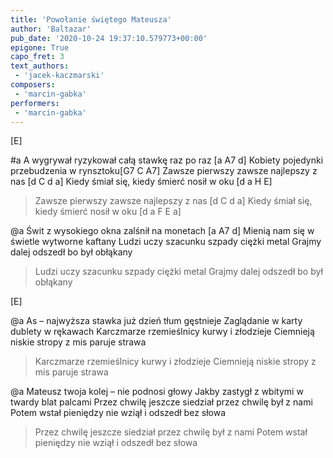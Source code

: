 ```yaml
---
title: 'Powołanie świętego Mateusza'
author: 'Baltazar'
pub_date: '2020-10-24 19:37:10.579773+00:00'
epigone: True
capo_fret: 3
text_authors:
 - 'jacek-kaczmarski'
composers:
 - 'marcin-gabka'
performers:
 - 'marcin-gabka'
---
```


[E]

#a
A wygrywał ryzykował całą stawkę raz po raz [a A7 d]
Kobiety pojedynki przebudzenia w rynsztoku[G7 C A7]
Zawsze pierwszy zawsze najlepszy z nas [d C d a]
Kiedy śmiał się, kiedy śmierć nosił w oku [d a H E]
>Zawsze pierwszy zawsze najlepszy z nas [d C d a]
>Kiedy śmiał się, kiedy śmierć nosił w oku [d a F E a]

@a
Świt z wysokiego okna zalśnił na monetach [a A7 d]
Mienią nam się w świetle wytworne kaftany
Ludzi uczy szacunku szpady ciężki metal
Grajmy dalej odszedł bo był obłąkany
>Ludzi uczy szacunku szpady ciężki metal
>Grajmy dalej odszedł bo był obłąkany

[E]

@a
As – najwyższa stawka już dzień tłum gęstnieje
Zaglądanie w karty dublety w rękawach
Karczmarze rzemieślnicy kurwy i złodzieje
Ciemnieją niskie stropy z mis paruje strawa
>Karczmarze rzemieślnicy kurwy i złodzieje
>Ciemnieją niskie stropy z mis paruje strawa

@a
Mateusz twoja kolej – nie podnosi głowy
Jakby zastygł z wbitymi w twardy blat palcami
Przez chwilę jeszcze siedział przez chwilę był z nami
Potem wstał pieniędzy nie wziął i odszedł bez słowa
>Przez chwilę jeszcze siedział przez chwilę był z nami
>Potem wstał pieniędzy nie wziął i odszedł bez słowa